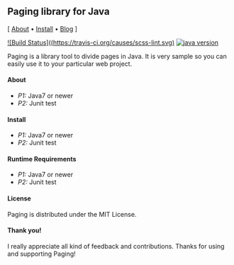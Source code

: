 Paging library for Java
--------------------------------------------------

\[ [About](https://github.com/minziappa/paging) •
[Install](http://jshint.com/install/) • [Blog](http://njoonk.blogspot.jp/) \]

[![Build Status]((https://travis-ci.org/causes/scss-lint.svg)](https://travis-ci.org/minziappa/paging)
[![java version](https://badge.fury.io/js/jshint.svg)](https://travis-ci.org/minziappa/paging)

Paging is a library tool to divide pages in Java. It is very sample so you can easily use it to your
particular web project.

#### About

- *P1:* Java7 or newer
- *P2:* Junit test

#### Install

- *P1:* Java7 or newer
- *P2:* Junit test

#### Runtime Requirements

- *P1:* Java7 or newer
- *P2:* Junit test

#### License

Paging is distributed under the MIT License.


#### Thank you!

I really appreciate all kind of feedback and contributions. Thanks for using and supporting Paging!
